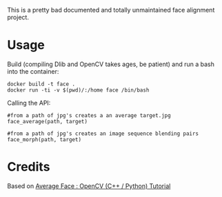 This is a pretty bad documented and totally unmaintained face alignment project.

# Usage
Build (compiling Dlib and OpenCV takes ages, be patient) and run a bash into the container:
```
docker build -t face .
docker run -ti -v $(pwd)/:/home face /bin/bash
```

Calling the API:
```
#from a path of jpg's creates a an average target.jpg
face_average(path, target)

#from a path of jpg's creates an image sequence blending pairs
face_morph(path, target)
```

# Credits
Based on [Average Face : OpenCV (C++ / Python) Tutorial](https://medium.com/@LearnOpenCV/average-face-opencv-c-python-tutorial-3a89b5347bdd)
